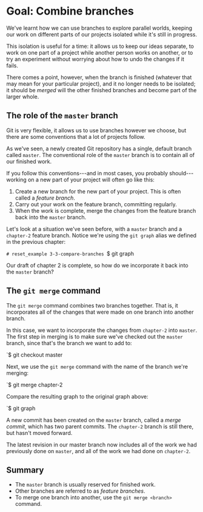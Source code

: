 # Goal: Combine branches

We've learnt how we can use branches to explore parallel worlds, keeping our
work on different parts of our projects isolated while it's still in progress.

This isolation is useful for a time: it allows us to keep our ideas separate, to
work on one part of a project while another person works on another, or to try
an experiment without worrying about how to undo the changes if it fails.

There comes a point, however, when the branch is finished (whatever that may
mean for your particular project), and it no longer needs to be isolated; it
should be <dfn>merged</dfn> will the other finished branches and become part of
the larger whole.

## The role of the `master` branch

Git is very flexible, it allows us to use branches however we choose, but there
are some conventions that a lot of projects follow.

As we've seen, a newly created Git repository has a single, default branch
called `master`. The conventional role of the `master` branch is to contain all
of our finished work.

If you follow this conventions---and in most cases, you probably
should---working on a new part of your project will often go like this:

1. Create a new branch for the new part of your project. This is often called a
   <dfn>feature branch</dfn>.
2. Carry out your work on the feature branch, committing regularly.
3. When the work is complete, merge the changes from the feature branch back
   into the `master` branch.

Let's look at a situation we've seen before, with a `master` branch and a
`chapter-2` feature branch. Notice we're using the `git graph` alias we defined
in the previous chapter:

`# reset_example 3-3-compare-branches
`$ git graph

Our draft of chapter 2 is complete, so how do we incorporate it back into the
`master` branch?

## The `git merge` command

The `git merge` command combines two branches together. That is, it incorporates
all of the changes that were made on one branch into another branch.

In this case, we want to incorporate the changes from `chapter-2` into `master`.
The first step in merging is to make sure we've checked out the `master` branch,
since that's the branch we want to add to:

`$ git checkout master

Next, we use the `git merge` command with the name of the branch we're merging:

`$ git merge chapter-2

Compare the resulting graph to the original graph above:

`$ git graph

A new commit has been created on the `master` branch, called a <dfn>merge
commit</dfn>, which has two parent commits. The `chapter-2` branch is still
there, but hasn't moved forward.

The latest revision in our master branch now includes all of the work we had
previously done on `master`, and all of the work we had done on `chapter-2`.

## Summary

* The `master` branch is usually reserved for finished work.
* Other branches are referred to as <dfn>feature branches</dfn>.
* To merge one branch into another, use the `git merge <branch>` command.
